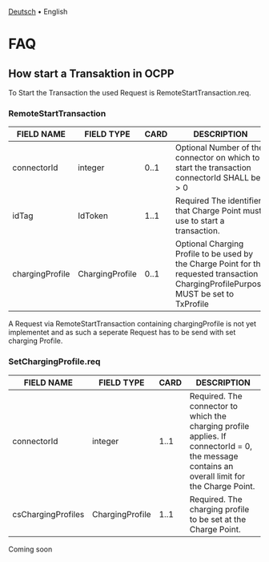 [Deutsch](faq-de.md) &bull; English

# FAQ

## How start a Transaktion in OCPP
To Start the Transaction the used Request is RemoteStartTransaction.req.

### RemoteStartTransaction

|FIELD NAME | FIELD TYPE | CARD | DESCRIPTION |
| ----------- | ------------- | ---------- | ------------------------------------- |
| connectorId | integer | 0..1 | Optional Number of the connector on which to start the transaction connectorId SHALL be > 0 |
| idTag | IdToken | 1..1 | Required The identifier that Charge Point must use to start a transaction.
| chargingProfile | ChargingProfile | 0..1 | Optional Charging Profile to be used by the Charge Point for the requested transaction ChargingProfilePurpose MUST be set to TxProfile |

A Request via RemoteStartTransaction containing chargingProfile is not yet implementet and as such a seperate Request has to be send with set charging Profile.

### SetChargingProfile.req

| FIELD NAME | FIELD TYPE | CARD | DESCRIPTION |
| ----------- | ------------- | ---------- | ------------------------------------- |
| connectorId | integer | 1..1 | Required. The connector to which the charging profile applies. If connectorId = 0, the message contains an overall limit for the Charge Point. |
| csChargingProfiles | ChargingProfile | 1..1 | Required. The charging profile to be set at the Charge Point.|


  
Coming soon






